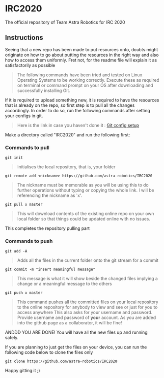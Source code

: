 # IRC2020
The official repository of Team Astra Robotics for IRC 2020
## Instructions
Seeing that a new repo has been made to put resources onto, doubts might originate on how to go about putting the resources in the right way and also how to access them uniformly. Fret not, for the readme file will explain it as satisfactorily as possible 

>The following commands have been tried and tested on Linux Operating Systems to be working correctly. Execute these as required on terminal or command prompt on your OS after downloading and successfully installing Git. 

If it is required to upload something new, it is required to have the resources that is already on the repo, so first step is to pull all the changes accordingly. In order to do so, run the following commands after setting your configs in git. 
> Here is the link in case you haven't done it : [Git config setup](https://confluence.atlassian.com/bitbucket/configure-your-dvcs-username-for-commits-950301867.html)

Make a directory called "IRC2020" and run the following first:

### Commands to pull 
`git init`
>Initialises the local repository, that is, your folder

`git remote add <nickname> https://github.com/astra-robotics/IRC2020`
>The nickname must be memorable as you will be using this to do further operations without typing or copying the whole link. I will be referencing the nickname as 'x'.

`git pull x master`
>This will download contents of the existing online repo on your own local folder so that things could be updated online with no issues. 

This completes the repository pulling part 

### Commands to push 
`git add -A`
>Adds all the files in the current folder onto the git stream for a commit 

`git commit -m "insert meaningful message"`
>This message is what it will show beside the changed files implying a change or a meaningful message to the others

`git push x master`
>This command pushes all the committed files on your local repository to the online repository for anybody to view and see or just for you to access anywhere
>This also asks for your username and password. Provide username and password of **your** account. As you are added into the github page as a collaborator, it will be fine!

ANDDD YOU ARE DONE! You will have all the new files up and running safely. 

If you are planning to just get the files on your device, you can run the following code below to clone the files only

`git clone https://github.com/astra-robotics/IRC2020`

Happy gitting it ;)
